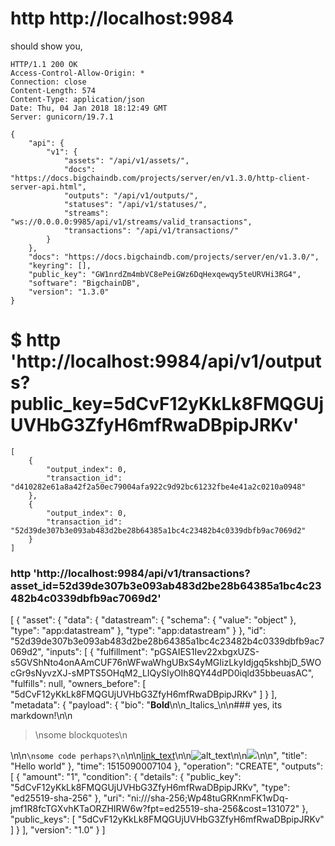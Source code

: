 # http http://localhost:9984 

should show you,

```
HTTP/1.1 200 OK
Access-Control-Allow-Origin: *
Connection: close
Content-Length: 574
Content-Type: application/json
Date: Thu, 04 Jan 2018 18:12:49 GMT
Server: gunicorn/19.7.1

{
    "api": {
        "v1": {
            "assets": "/api/v1/assets/",
            "docs": "https://docs.bigchaindb.com/projects/server/en/v1.3.0/http-client-server-api.html",
            "outputs": "/api/v1/outputs/",
            "statuses": "/api/v1/statuses/",
            "streams": "ws://0.0.0.0:9985/api/v1/streams/valid_transactions",
            "transactions": "/api/v1/transactions/"
        }
    },
    "docs": "https://docs.bigchaindb.com/projects/server/en/v1.3.0/",
    "keyring": [],
    "public_key": "GW1nrdZm4mbVC8ePeiGWz6DqHexqewqy5teURVHi3RG4",
    "software": "BigchainDB",
    "version": "1.3.0"
}
```

# $ http 'http://localhost:9984/api/v1/outputs?public_key=5dCvF12yKkLk8FMQGUjUVHbG3ZfyH6mfRwaDBpipJRKv'
```
[
    {
        "output_index": 0,
        "transaction_id": "d410282e61a8a42f2a50ec79004afa922c9d92bc61232fbe4e41a2c0210a0948"
    },
    {
        "output_index": 0,
        "transaction_id": "52d39de307b3e093ab483d2be28b64385a1bc4c23482b4c0339dbfb9ac7069d2"
    }
]
```


### http 'http://localhost:9984/api/v1/transactions?asset_id=52d39de307b3e093ab483d2be28b64385a1bc4c23482b4c0339dbfb9ac7069d2'

[
    {
        "asset": {
            "data": {
                "datastream": {
                    "schema": {
                        "value": "object"
                    },
                    "type": "app:datastream"
                },
                "type": "app:datastream"
            }
        },
        "id": "52d39de307b3e093ab483d2be28b64385a1bc4c23482b4c0339dbfb9ac7069d2",
        "inputs": [
            {
                "fulfillment": "pGSAIES1Iev22xbgxUZS-s5GVShNto4onAAmCUF76nWFwaWhgUBxS4yMGIizLkyIdjgq5kshbjD_5WOcGr9sNyvzXJ-sMPTS5OHqM2_LIQySIyOIh8QY44dPD0iqld35bbeuasAC",
                "fulfills": null,
                "owners_before": [
                    "5dCvF12yKkLk8FMQGUjUVHbG3ZfyH6mfRwaDBpipJRKv"
                ]
            }
        ],
        "metadata": {
            "payload": {
                "bio": "**Bold**\n\n_Italics_\n\n### yes, its markdown!\n\n<blockquote>\nsome blockquotes\n</blockquote>\n\n```\nsome code perhaps?\n```\n\n[link_text](link)\n\n![alt_text](img_link)\n\n[![](https://img.youtube.com/vi/v/dasdas/0.jpg)](https://www.youtube.com/watch?v=v/dasdas)\n\n",
                "title": "Hello world"
            },
            "time": 1515090007104
        },
        "operation": "CREATE",
        "outputs": [
            {
                "amount": "1",
                "condition": {
                    "details": {
                        "public_key": "5dCvF12yKkLk8FMQGUjUVHbG3ZfyH6mfRwaDBpipJRKv",
                        "type": "ed25519-sha-256"
                    },
                    "uri": "ni:///sha-256;Wp48tuGRKnmFK1wDq-jmf1R8fcTGXvhKTaORZHIRW6w?fpt=ed25519-sha-256&cost=131072"
                },
                "public_keys": [
                    "5dCvF12yKkLk8FMQGUjUVHbG3ZfyH6mfRwaDBpipJRKv"
                ]
            }
        ],
        "version": "1.0"
    }
]
```